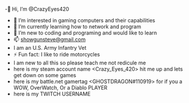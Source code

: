 -👋 Hi, I’m @CrazyEyes420
- 👀 I’m interested in gaming computers and their capabilities
- 🌱 I’m currently learning how to network and program
- 💞️ I’m new to coding and programing and would like to learn
- 📫 showgunsteve@gmail.com
- I am an U.S. Army Infantry Vet
- ⚡ Fun fact: I like to ride motorcycles
- I am new to all this so please teach me not redicule me
- here is my steam account name <Crazy_Eyes_420> hit me up and lets get down on some games
- here is my battle.net gamertag <GHOSTDRAGON#110919> for if you a WOW, OverWatch, Or a Diablo PLAYER
- here is my TWITCH USERNAME <showgunsteve>

<!---
CrazyEyes420/CrazyEyes420 is a ✨ special ✨ repository because its `README.md` (this file) appears on your GitHub profile.
You can click the Preview link to take a look at your changes.
--->
